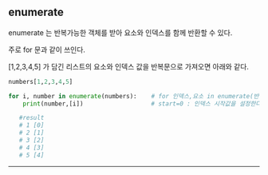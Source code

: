 ## enumerate

enumerate 는 반복가능한 객체를 받아 요소와 인덱스를 함께 반환할 수 있다.

주로 for 문과 같이 쓰인다.

[1,2,3,4,5] 가 담긴 리스트의 요소와 인덱스 값을 반복문으로 가져오면 아래와 같다.

```py
numbers[1,2,3,4,5]

for i, number in enumerate(numbers):    # for 인덱스,요소 in enumerate(반복가능객체, strart=0):
    print(number,[i])                   # start=0 : 인덱스 시작값을 설정한다. 기본값은 0 이다   

   #result
   # 1 [0]
   # 2 [1]
   # 3 [2]
   # 4 [3]
   # 5 [4]
```

---

